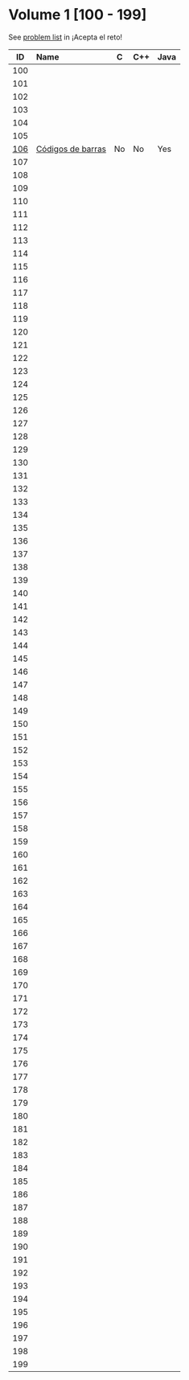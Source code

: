# Volume 1 [100 - 199]

See [problem list](https://aceptaelreto.com/problems/volumes.php/?vol=71) in ¡Acepta el reto!

| ID  | Name | C | C++ | Java |
| :-: | :--- | - | --- | ---- |
| 100 |
| 101 |
| 102 |
| 103 |
| 104 |
| 105 |
| [106](/volumes/volume1/problem106/) | [Códigos de barras](/volumes/volume1/problem106/) | No | No | Yes |
| 107 |
| 108 |
| 109 |
| 110 |
| 111 |
| 112 |
| 113 |
| 114 |
| 115 |
| 116 |
| 117 |
| 118 |
| 119 |
| 120 |
| 121 |
| 122 |
| 123 |
| 124 |
| 125 |
| 126 |
| 127 |
| 128 |
| 129 |
| 130 |
| 131 |
| 132 |
| 133 |
| 134 |
| 135 |
| 136 |
| 137 |
| 138 |
| 139 |
| 140 |
| 141 |
| 142 |
| 143 |
| 144 |
| 145 |
| 146 |
| 147 |
| 148 |
| 149 |
| 150 |
| 151 |
| 152 |
| 153 |
| 154 |
| 155 |
| 156 |
| 157 |
| 158 |
| 159 |
| 160 |
| 161 |
| 162 |
| 163 |
| 164 |
| 165 |
| 166 |
| 167 |
| 168 |
| 169 |
| 170 |
| 171 |
| 172 |
| 173 |
| 174 |
| 175 |
| 176 |
| 177 |
| 178 |
| 179 |
| 180 |
| 181 |
| 182 |
| 183 |
| 184 |
| 185 |
| 186 |
| 187 |
| 188 |
| 189 |
| 190 |
| 191 |
| 192 |
| 193 |
| 194 |
| 195 |
| 196 |
| 197 |
| 198 |
| 199 |
